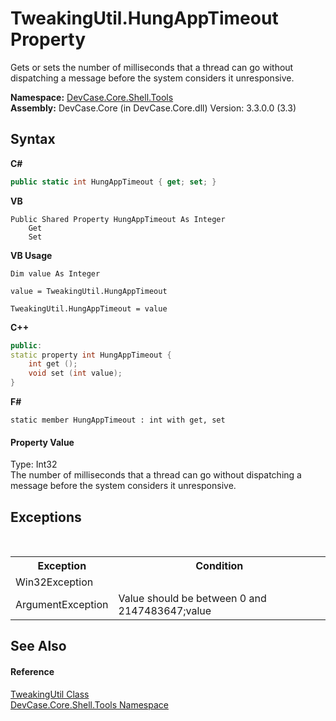 # TweakingUtil.HungAppTimeout Property 
 

Gets or sets the number of milliseconds that a thread can go without dispatching a message before the system considers it unresponsive.

**Namespace:**&nbsp;<a href="N_DevCase_Core_Shell_Tools">DevCase.Core.Shell.Tools</a><br />**Assembly:**&nbsp;DevCase.Core (in DevCase.Core.dll) Version: 3.3.0.0 (3.3)

## Syntax

**C#**<br />
``` C#
public static int HungAppTimeout { get; set; }
```

**VB**<br />
``` VB
Public Shared Property HungAppTimeout As Integer
	Get
	Set
```

**VB Usage**<br />
``` VB Usage
Dim value As Integer

value = TweakingUtil.HungAppTimeout

TweakingUtil.HungAppTimeout = value
```

**C++**<br />
``` C++
public:
static property int HungAppTimeout {
	int get ();
	void set (int value);
}
```

**F#**<br />
``` F#
static member HungAppTimeout : int with get, set

```


#### Property Value
Type: Int32<br />The number of milliseconds that a thread can go without dispatching a message before the system considers it unresponsive.

## Exceptions
&nbsp;<table><tr><th>Exception</th><th>Condition</th></tr><tr><td>Win32Exception</td><td /></tr><tr><td>ArgumentException</td><td>Value should be between 0 and 2147483647;value</td></tr></table>

## See Also


#### Reference
<a href="T_DevCase_Core_Shell_Tools_TweakingUtil">TweakingUtil Class</a><br /><a href="N_DevCase_Core_Shell_Tools">DevCase.Core.Shell.Tools Namespace</a><br />